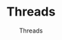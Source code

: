 ---
designer: Endless Knot
description: "Color%20Name%3A%20Plisse%0AMaterial%3A%20Wool/Silk%0APile%3A%20Cut%20%26%20LoopStyle%3A%20Abstract%2C%20Modern%2C%20New%20Arrivals"
image_primary: img/Threads-Plisse-600x736.jpg
image_secondary: ../../../images/blank.png
manufacturer: Endless Knot
href: https://endlessknotrugs.com/product/threads-plisse/
subtitle: Threads
tags: 
  - endless_knot
  - hand-knotted-rugs
title: Threads
image_thumb: img/Threads-Plisse-300x300.jpg
category: hand-knotted-rugs
slug: /manufacturers/endless-knot/hand-knotted-rugs/endless-knot-threads
---